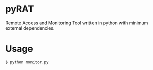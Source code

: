 # pyRAT
Remote Access and Monitoring Tool written in python with minimum external dependencies.

# Usage

`$ python monitor.py`

